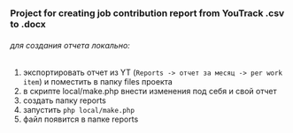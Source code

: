 ### Project for creating job contribution report from YouTrack .csv to .docx

###### для создания отчета локально:
1. экспортировать отчет из YT (`Reports -> отчет за месяц -> per work item`) и поместить в папку files проекта
2. в скрипте local/make.php внести изменения под себя и свой отчет
3. создать папку reports
4. запустить `php local/make.php`
5. файл появится в папке reports